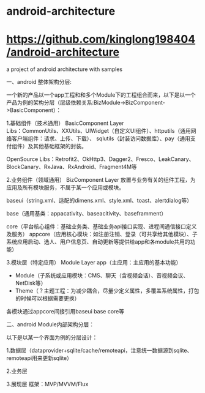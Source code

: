 # android-architecture
# https://github.com/kinglong198404/android-architecture
a project of android architecture with samples

一、android 整体架构分层: 

一个新的产品以一个app工程和和多个Module下的工程组合而来，以下是以一个产品为例的架构分层（层级依赖关系:BizModule->BizComponent->BasicComponent）：

    
1.基础组件（技术通用） BasicComponent Layer       
 Libs：CommonUtils、XXUtils、UIWidget（自定义UI组件）、httputils（通用网络客户端组件：请求、上传、下载）、
       sqlutils（封装访问数据库）、pay（通用支付组件）及其他基础框架的封装。
  
 OpenSource Libs：Retrofit2、OkHttp3、Dagger2、Fresco、LeakCanary、BlockCanary、RxJava、RxAndroid、Fragment4M等

2.业务组件（领域通用） BizComponent Layer
  放置与业务有关的组件工程，为应用及所有模块服务，不属于某一个应用或模块。
  
  baseui（string.xml、适配的dimens.xml、style.xml、toast、alertdialog等）
  
  base（通用基类：appacativity、baseacitivity、baseframment）
  
  core（平台核心组件：基础业务类、基础业务api接口实现、进程间通信接口定义及服务）
  appcore（应用核心模块：如注册注销、登录（可共享给其他模块）、子系统应用启动、选人、用户信息页、自动更新等提供给app和各module共用的功能）
  
3.模块层（特定应用） Module Layer
app（主应用：主应用的基本功能）
+ Module（子系统或应用模块：CMS、聊天（含视频会话）、音视频会议、NetDisk等）
+ Theme（？主题工程：为减少耦合，尽量少定义属性，多覆盖系统属性，打包的时候可以根据需要更换）

各模块通过appcore间接引用baseui base core等


二、android Module内部架构分层：

以下是以某一个界面为例的分层设计：

1.数据层（dataprovider+sqlite/cache/remoteapi，注意统一数据源到sqlite、remoteapi用来更新sqlite）

2.业务层 

3.展现层
框架：MVP/MVVM/Flux

